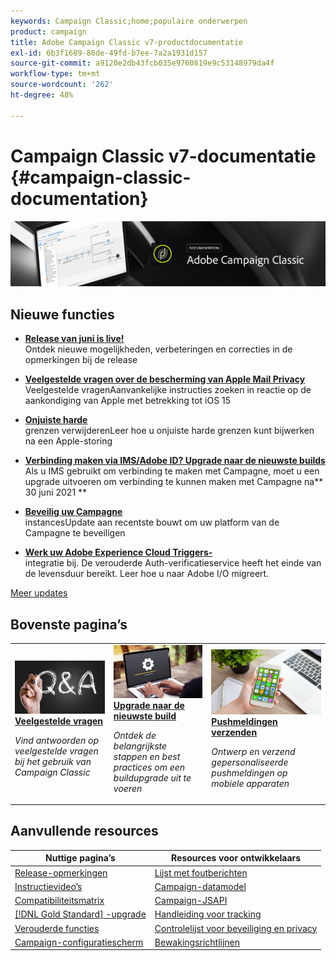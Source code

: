 ```yaml
---
keywords: Campaign Classic;home;populaire onderwerpen
product: campaign
title: Adobe Campaign Classic v7-productdocumentatie
exl-id: 6b3f1689-80de-49fd-b7ee-7a2a1931d157
source-git-commit: a9120e2db43fcb035e9760819e9c53148979da4f
workflow-type: tm+mt
source-wordcount: '262'
ht-degree: 48%

---
```


# Campaign Classic v7-documentatie {#campaign-classic-documentation}

![](platform/using/assets/do-not-localize/banner_acc_doc.jpg)

## Nieuwe functies

* **[Release van juni is live!](rn/using/latest-release.md)**<br/> Ontdek nieuwe mogelijkheden, verbeteringen en correcties in de opmerkingen bij de release

* **[Veelgestelde vragen over de bescherming van Apple Mail Privacy ](https://experienceleague.adobe.com/docs/deliverability-learn/deliverability-best-practice-guide/technotes/apple-mail-privacy-faq.html)**<br/> Veelgestelde vragenAanvankelijke instructies zoeken in reactie op de aankondiging van Apple met betrekking tot iOS 15

* **[Onjuiste harde ](delivery/using/update-bounce-qualification.md)**<br/> grenzen verwijderenLeer hoe u onjuiste harde grenzen kunt bijwerken na een Apple-storing

* **[Verbinding maken via IMS/Adobe ID? Upgrade naar de nieuwste builds](integrations/using/about-adobe-id.md)**<br/> Als u IMS gebruikt om verbinding te maken met Campagne, moet u een upgrade uitvoeren om verbinding te kunnen maken met Campagne na** 30 juni 2021 **

* **[Beveilig uw Campagne ](technotes/acc-config-updates.md)**<br/> instancesUpdate aan recentste bouwt om uw platform van de Campagne te beveiligen

* **[Werk uw Adobe Experience Cloud Triggers-](integrations/using/configuring-adobe-io.md)**<br/> integratie bij. De verouderde Auth-verificatieservice heeft het einde van de levensduur bereikt. Leer hoe u naar Adobe I/O migreert.

[Meer updates](/help/rn/using/documentation-updates.md)

## Bovenste pagina’s

<table style="table-layout:fixed">
<tr>
  <td>
    <a href="platform/using/common-questions.md">
      <img alt="Veelgestelde vragen" src="platform/using/assets/FAQ.png"/>
    </a>
    <div>
      <a href="platform/using/common-questions.md">
    <strong>Veelgestelde vragen</strong>
    </a>
    </div>
    <p>
    <em>Vind antwoorden op veelgestelde vragen bij het gebruik van Campaign Classic</em>
    <p>
  </td>
   <td>
    <a href="production/using/build-upgrade.md">
      <img alt="Buildupgrade" src="platform/using/assets/upgrade.png" />
    </a>
    <div>
      <a href="production/using/build-upgrade.md">
    <strong>Upgrade naar de nieuwste build</strong>
    </a>
    </div>
    <p>
    <em>Ontdek de belangrijkste stappen en best practices om een buildupgrade uit te voeren</em>
    <p>
  </td>
  <td>
    <a href="delivery/using/create-notifications-ios.md">
       <img alt="Pushmeldingen" src="platform/using/assets/push.png" />
    </a>
    <div>
       <a href="delivery/using/create-notifications-ios.md">
    <strong>Pushmeldingen verzenden</strong>
    </a>
    </div>
    <p>
    <em>Ontwerp en verzend gepersonaliseerde pushmeldingen op mobiele apparaten</em>
    <p>
  </td>
</tr>
</table>

## Aanvullende resources

| Nuttige pagina’s | Resources voor ontwikkelaars |
|---|---|
| [Release-opmerkingen](/help/rn/using/latest-release.md) | [Lijst met foutberichten](https://docs.adobe.com/content/help/en/campaign-classic/technicalresources/error_messages/error_codes.html) |
| [Instructievideo’s](https://experienceleague.adobe.com/docs/campaign-classic-learn/tutorials/overview.html?lang=nl) | [Campaign-datamodel](configuration/using/about-data-model.md) |
| [Compatibiliteitsmatrix](rn/using/compatibility-matrix.md) | [Campaign-JSAPI](https://docs.adobe.com/content/help/en/campaign-classic/technicalresources/api/p-1.html) |
| [[!DNL Gold Standard] -upgrade](rn/using/gs-overview.md) | [Handleiding voor tracking](https://helpx.adobe.com/nl/campaign/kb/acc-tracking.html) |
| [Verouderde functies](rn/using/deprecated-features.md) | [Controlelijst voor beveiliging en privacy](https://helpx.adobe.com/nl/campaign/kb/acc-security.html) |
| [Campaign-configuratiescherm](https://experienceleague.adobe.com/docs/control-panel/using/control-panel-home.html?lang=nl) | [Bewakingsrichtlijnen](production/using/monitoring-guidelines.md) |
